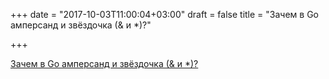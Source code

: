 +++
date = "2017-10-03T11:00:04+03:00"
draft = false
title = "Зачем в Go амперсанд и звёздочка (& и *)?"

+++

<p><a href="https://habrahabr.ru/post/339192/">Зачем в Go амперсанд и звёздочка (& и *)?</a></p>
